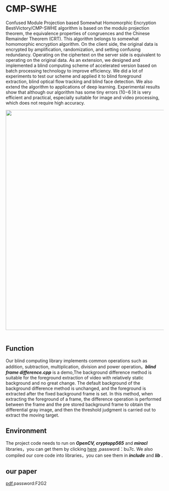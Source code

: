 # CMP-SWHE
Confused Module Projection based Somewhat Homomorphic Encryption BestiVictory/CMP-SWHE algorithm is based on the modulo projection theorem, the equivalence properties of congruences and the Chinese Remainder Theorem (CRT). This algorithm belongs to somewhat homomorphic encryption algorithm. On the client side, the original data is encrypted by amplification, randomization, and setting confusing redundancy. Operating on the ciphertext on the server side is equivalent to operating on the original data. As an extension, we designed and implemented a blind computing scheme of accelerated version based on batch processing technology to improve efficiency. We did a lot of experiments to test our scheme and applied it to blind foreground extraction, blind optical flow tracking and blind face detection. We also extend the algorithm to applications of deep learning. Experimental results show that although our algorithm has some tiny errors (10−6 )it is very efficient and practical, especially suitable for image and video processing, which does not require high accuracy.
<div align="center">
  <img src="https://i.loli.net/2021/08/25/k9eTdLZ4tPR8qan.png", width='700'><br><br>
</div>

## Function
Our blind computing library implements common operations such as addition, subtraction, multiplication, division and power operation。***blind frame difference.cpp*** is a demo,The background difference method is suitable for the foreground extraction of video with relatively static background and no great change. The default background of the background difference method is unchanged, and the foreground is extracted after the fixed background frame is set. In this method, when extracting the foreground of a frame, the difference operation is performed between the frame and the pre stored background frame to obtain the differential gray image, and then the threshold judgment is carried out to extract the moving target.
## Environment
The project code needs to run on ***OpenCV, cryptopp565*** and ***miracl*** libraries，you can get them by clicking [here](https://pan.baidu.com/s/1zEkdfzsscyeBIaiGealjCw)
,password：bu7c.
We also compiled our core code into libraries，you can see them in ***include*** and ***lib*** .
## our paper
[pdf](https://pan.baidu.com/s/1iqWqrvlYxMfI__OZmL-Iew),password:F2G2 



